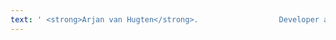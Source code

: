 ```yaml
---
text: ' <strong>Arjan van Hugten</strong>.                  Developer at <a href="https://www.avivasolutions.nl/" target="_blank" rel="noopener noreferrer">Aviva Solutions</a>.'
---
```

